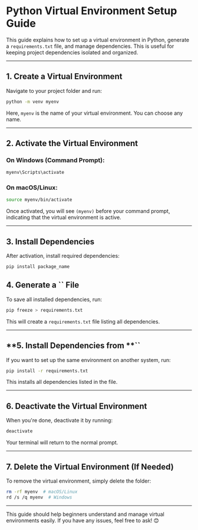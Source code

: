 # Python Virtual Environment Setup Guide

This guide explains how to set up a virtual environment in Python, generate a `requirements.txt` file, and manage dependencies. This is useful for keeping project dependencies isolated and organized.

---

## **1. Create a Virtual Environment**

Navigate to your project folder and run:

```sh
python -m venv myenv
```

Here, `myenv` is the name of your virtual environment. You can choose any name.

---

## **2. Activate the Virtual Environment**

### **On Windows (Command Prompt):**

```sh
myenv\Scripts\activate
```

### **On macOS/Linux:**

```sh
source myenv/bin/activate
```

Once activated, you will see `(myenv)` before your command prompt, indicating that the virtual environment is active.

---

## **3. Install Dependencies**

After activation, install required dependencies:

```sh
pip install package_name
```


## **4. Generate a ****\`\`**** File**

To save all installed dependencies, run:

```sh
pip freeze > requirements.txt
```

This will create a `requirements.txt` file listing all dependencies.

---

## \*\*5. Install Dependencies from \*\*\`\`

If you want to set up the same environment on another system, run:

```sh
pip install -r requirements.txt
```

This installs all dependencies listed in the file.

---

## **6. Deactivate the Virtual Environment**

When you're done, deactivate it by running:

```sh
deactivate
```

Your terminal will return to the normal prompt.

---

## **7. Delete the Virtual Environment (If Needed)**

To remove the virtual environment, simply delete the folder:

```sh
rm -rf myenv  # macOS/Linux
rd /s /q myenv  # Windows
```

---

This guide should help beginners understand and manage virtual environments easily. If you have any issues, feel free to ask! 😊

